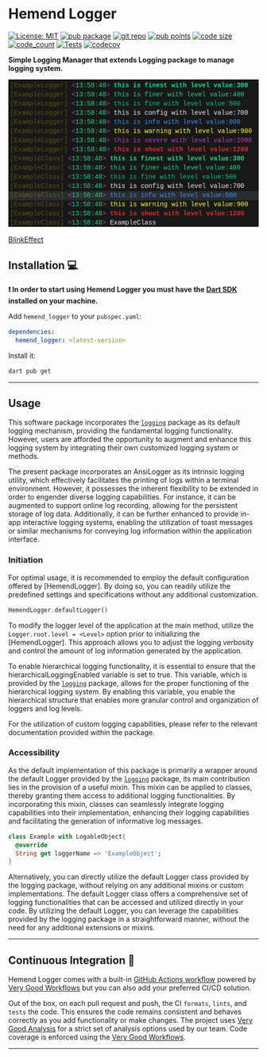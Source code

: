 # Hemend Logger

[![License: MIT][license_badge]][license_link]
[![pub package](https://img.shields.io/pub/v/hemend_logger?color=blue)](https://pub.dev/packages/hemend_logger)
[![git repo](https://img.shields.io/pub/v/hemend_logger?color=blue&label=git)](https://github.com/FMotalleb/hemend_logger)
[![pub points](https://img.shields.io/pub/points/hemend_logger)](https://pub.dev/packages/hemend_logger)
[![code size](https://img.shields.io/github/languages/code-size/fmotalleb/hemend_logger)](https://github.com/FMotalleb/hemend_logger)
[![code_count](https://img.shields.io/github/languages/top/fmotalleb/hemend_logger?color=green&label=pure%20dart)](https://pub.dev/packages/hemend_logger)
[![Tests](https://github.com/FMotalleb/hemend_logger/actions/workflows/main.yaml/badge.svg)](https://github.com/FMotalleb/hemend_logger/actions/workflows/main.yaml)
[![codecov](https://codecov.io/gh/FMotalleb/hemend_logger/branch/master/graph/badge.svg?token=1LFL10FAPU)](https://codecov.io/gh/FMotalleb/hemend_logger)

**Simple Logging Manager that extends Logging package to manage logging system.**

![AnsiLogger](./assets/console.png "Default AnsiLogger")

[BlinkEffect](https://github.com/FMotalleb/hemend_logger/assets/30149519/b20a6a45-9601-4229-8b71-e28e4de8a2db)

## Installation 💻

**❗ In order to start using Hemend Logger you must have the [Dart SDK][dart_install_link] installed on your machine.**

Add `hemend_logger` to your `pubspec.yaml`:

```yaml
dependencies:
  hemend_logger: <latest-version>
```

Install it:

```sh
dart pub get
```

---

## Usage

This software package incorporates the [`logging`](https://pub.dev/packages/logging) package as its default logging mechanism, providing the fundamental logging functionality. However, users are afforded the opportunity to augment and enhance this logging system by integrating their own customized logging system or methods.

The present package incorporates an AnsiLogger as its intrinsic logging utility, which effectively facilitates the printing of logs within a terminal environment. However, it possesses the inherent flexibility to be extended in order to engender diverse logging capabilities. For instance, it can be augmented to support online log recording, allowing for the persistent storage of log data. Additionally, it can be further enhanced to provide in-app interactive logging systems, enabling the utilization of toast messages or similar mechanisms for conveying log information within the application interface.

### Initiation

For optimal usage, it is recommended to employ the default configuration offered by [HemendLogger]. By doing so, you can readily utilize the predefined settings and specifications without any additional customization.

```dart
HemendLogger.defaultLogger()
```

To modify the logger level of the application at the main method, utilize the `Logger.root.level = <Level>` option prior to initializing the [HemendLogger]. This approach allows you to adjust the logging verbosity and control the amount of log information generated by the application.

To enable hierarchical logging functionality, it is essential to ensure that the hierarchicalLoggingEnabled variable is set to true. This variable, which is provided by the [`logging`](https://pub.dev/packages/logging) package, allows for the proper functioning of the hierarchical logging system. By enabling this variable, you enable the hierarchical structure that enables more granular control and organization of loggers and log levels.

For the utilization of custom logging capabilities, please refer to the relevant documentation provided within the package.

### Accessibility

As the default implementation of this package is primarily a wrapper around the default Logger provided by the [`logging`](https://pub.dev/packages/logging) package, its main contribution lies in the provision of a useful mixin. This mixin can be applied to classes, thereby granting them access to additional logging functionalities. By incorporating this mixin, classes can seamlessly integrate logging capabilities into their implementation, enhancing their logging capabilities and facilitating the generation of informative log messages.

```dart
class Example with LogableObject{
  @override
  String get loggerName => 'ExampleObject';
}
```

Alternatively, you can directly utilize the default Logger class provided by the logging package, without relying on any additional mixins or custom implementations. The default Logger class offers a comprehensive set of logging functionalities that can be accessed and utilized directly in your code. By utilizing the default Logger, you can leverage the capabilities provided by the logging package in a straightforward manner, without the need for any additional extensions or mixins.

---

## Continuous Integration 🤖

Hemend Logger comes with a built-in [GitHub Actions workflow][github_actions_link] powered by [Very Good Workflows][very_good_workflows_link] but you can also add your preferred CI/CD solution.

Out of the box, on each pull request and push, the CI `formats`, `lints`, and `tests` the code. This ensures the code remains consistent and behaves correctly as you add functionality or make changes. The project uses [Very Good Analysis][very_good_analysis_link] for a strict set of analysis options used by our team. Code coverage is enforced using the [Very Good Workflows][very_good_coverage_link].

---
<!-- 
## Running Tests 🧪

To run all unit tests:

```sh
dart pub global activate coverage 1.2.0
dart test --coverage=coverage
dart pub global run coverage:format_coverage --lcov --in=coverage --out=coverage/lcov.info
```

To view the generated coverage report you can use [lcov](https://github.com/linux-test-project/lcov).

```sh
# Generate Coverage Report
genhtml coverage/lcov.info -o coverage/

# Open Coverage Report
open coverage/index.html
``` -->

[dart_install_link]: https://dart.dev/get-dart
[github_actions_link]: https://docs.github.com/en/actions/learn-github-actions
[license_badge]: https://img.shields.io/badge/license-MIT-blue.svg
[license_link]: https://opensource.org/licenses/MIT
[very_good_analysis_link]: https://pub.dev/packages/very_good_analysis
[very_good_coverage_link]: https://github.com/marketplace/actions/very-good-coverage
[very_good_workflows_link]: https://github.com/VeryGoodOpenSource/very_good_workflows
